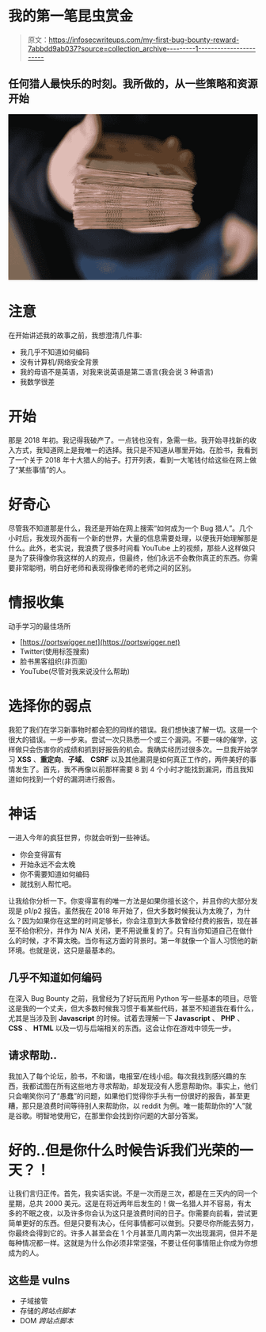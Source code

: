 # 我的第一笔昆虫赏金

> 原文：<https://infosecwriteups.com/my-first-bug-bounty-reward-7abbdd9ab037?source=collection_archive---------1----------------------->

## 任何猎人最快乐的时刻。我所做的，从一些策略和资源开始

![](img/7a08f9fb1886436af1014e61a9ebcc5c.png)

# 注意

在开始讲述我的故事之前，我想澄清几件事:

*   我几乎不知道如何编码
*   没有计算机/网络安全背景
*   我的母语不是英语，对我来说英语是第二语言(我会说 3 种语言)
*   我数学很差

# 开始

那是 2018 年初。我记得我破产了。一点钱也没有，急需一些。我开始寻找新的收入方式，我知道网上是我唯一的选择。我只是不知道从哪里开始。在脸书，我看到了一个关于 2018 年十大猎人的帖子。打开列表，看到一大笔钱付给这些在网上做了“某些事情”的人。

# 好奇心

尽管我不知道那是什么，我还是开始在网上搜索“如何成为一个 Bug 猎人”。几个小时后，我发现外面有一个新的世界，大量的信息需要处理，以便我开始理解那是什么。此外，老实说，我浪费了很多时间看 YouTube 上的视频，那些人这样做只是为了获得像你我这样的人的观点，但最终，他们永远不会教你真正的东西。你需要非常聪明，明白好老师和表现得像老师的老师之间的区别。

# 情报收集

动手学习的最佳场所

*   [https://portswigger.net](https://portswigger.net)
*   Twitter(使用标签搜索)
*   脸书黑客组织(非页面)
*   YouTube(尽管对我来说没什么帮助)

# 选择你的弱点

我犯了我们在学习新事物时都会犯的同样的错误。我们想快速了解一切。这是一个很大的错误。一步一步来。尝试一次只熟悉一个或三个漏洞。不要一味的催学，这样做只会伤害你的成绩和抓到好报告的机会。我确实经历过很多次。一旦我开始学习 **XSS** 、**重定向**、**子域**、 **CSRF** 以及其他漏洞是如何真正工作的，两件美好的事情发生了。首先，我不再像以前那样需要 8 到 4 个小时才能找到漏洞，而且我知道如何找到一个好的漏洞进行报告。

# 神话

一进入今年的疯狂世界，你就会听到一些神话。

*   你会变得富有
*   开始永远不会太晚
*   你不需要知道如何编码
*   就找别人帮忙吧。

让我给你分析一下。你变得富有的唯一方法是如果你擅长这个，并且你的大部分发现是 p1/p2 报告。虽然我在 2018 年开始了，但大多数时候我认为太晚了，为什么？因为如果你在这里的时间足够长，你会注意到大多数曾经付费的报告，现在甚至不给你积分，并作为 N/A 关闭，更不用说重复的了。只有当你知道自己在做什么的时候，才不算太晚。当你有这方面的背景时。第一年就像一个盲人习惯他的新环境。也就是说，这只是最基本的。

## 几乎不知道如何编码

在深入 Bug Bounty 之前，我曾经为了好玩而用 Python 写一些基本的项目。尽管这是我的一个丈夫，但大多数时候我习惯于看某些代码，甚至不知道我在看什么，尤其是当涉及到 **Javascript** 的时候。试着去理解一下 **Javascript** 、 **PHP** 、 **CSS** 、 **HTML** 以及一切与后端相关的东西。这会让你在游戏中领先一步。

## 请求帮助..

我加入了每个论坛，脸书，不和谐，电报室/在线小组。每次我找到感兴趣的东西，我都试图在所有这些地方寻求帮助，却发现没有人愿意帮助你。事实上，他们只会嘲笑你问了“愚蠢”的问题，如果他们觉得你手头有一份很好的报告，甚至更糟，那只是浪费时间等待别人来帮助你，以 reddit 为例。唯一能帮助你的“人”就是谷歌。明智地使用它，在那里你会找到你问题的大部分答案。

# 好的..但是你什么时候告诉我们光荣的一天？！

让我们言归正传。首先，我实话实说。不是一次而是三次，都是在三天内的同一个星期，总共 2000 美元。这是在将近两年后发生的！做一名猎人并不容易，有太多的不眠之夜，以及许多你会认为这只是浪费时间的日子。你需要向前看，尝试更简单更好的东西。但是只要有决心，任何事情都可以做到。只要尽你所能去努力，你最终会得到它的。许多人甚至会在 1 个月甚至几周内第一次出现漏洞，但并不是每种情况都一样。这就是为什么你必须非常坚强，不要让任何事情阻止你成为你想成为的人。

## 这些是 vulns

*   子域接管
*   存储的*跨站点脚本*
*   DOM *跨站点脚本*